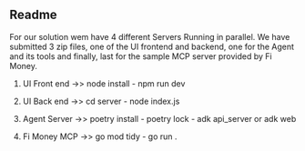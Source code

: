 ## Readme 
For our solution wem have 4 different Servers Running in parallel. We have submitted 3 zip files, one of the UI frontend and backend, one for the Agent and its tools and finally, last for the sample MCP server provided by Fi Money.

1) UI Front end  ->> node install - npm run dev
2) UI Back end ->> cd server - node index.js

3) Agent Server ->> poetry install - poetry lock - adk api_server or adk web
4) Fi Money MCP ->> go mod tidy - go run .
